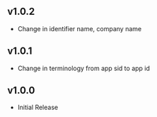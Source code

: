 ## v1.0.2
* Change in identifier name, company name

## v1.0.1
* Change in terminology from app sid to app id

## v1.0.0
* Initial Release

